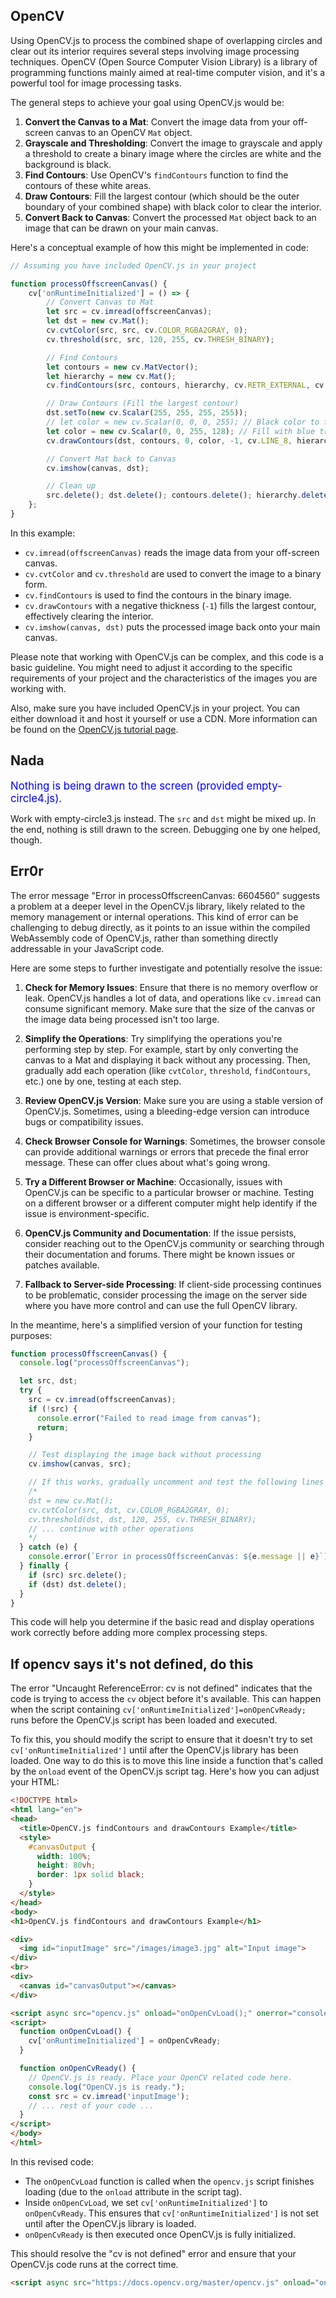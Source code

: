 ## OpenCV

Using OpenCV.js to process the combined shape of overlapping circles and clear out its interior requires several steps involving image processing techniques. OpenCV (Open Source Computer Vision Library) is a library of programming functions mainly aimed at real-time computer vision, and it's a powerful tool for image processing tasks.

The general steps to achieve your goal using OpenCV.js would be:

1. **Convert the Canvas to a Mat**: Convert the image data from your off-screen canvas to an OpenCV `Mat` object.
2. **Grayscale and Thresholding**: Convert the image to grayscale and apply a threshold to create a binary image where the circles are white and the background is black.
3. **Find Contours**: Use OpenCV's `findContours` function to find the contours of these white areas.
4. **Draw Contours**: Fill the largest contour (which should be the outer boundary of your combined shape) with black color to clear the interior.
5. **Convert Back to Canvas**: Convert the processed `Mat` object back to an image that can be drawn on your main canvas.

Here's a conceptual example of how this might be implemented in code:

```javascript
// Assuming you have included OpenCV.js in your project

function processOffscreenCanvas() {
    cv['onRuntimeInitialized'] = () => {
        // Convert Canvas to Mat
        let src = cv.imread(offscreenCanvas);
        let dst = new cv.Mat();
        cv.cvtColor(src, src, cv.COLOR_RGBA2GRAY, 0);
        cv.threshold(src, src, 120, 255, cv.THRESH_BINARY);

        // Find Contours
        let contours = new cv.MatVector();
        let hierarchy = new cv.Mat();
        cv.findContours(src, contours, hierarchy, cv.RETR_EXTERNAL, cv.CHAIN_APPROX_SIMPLE);

        // Draw Contours (Fill the largest contour)
        dst.setTo(new cv.Scalar(255, 255, 255, 255));
        // let color = new cv.Scalar(0, 0, 0, 255); // Black color to fill
        let color = new cv.Scalar(0, 0, 255, 128); // Fill with blue transparent
        cv.drawContours(dst, contours, 0, color, -1, cv.LINE_8, hierarchy, 100);

        // Convert Mat back to Canvas
        cv.imshow(canvas, dst);

        // Clean up
        src.delete(); dst.delete(); contours.delete(); hierarchy.delete();
    };
}
```

In this example:

- `cv.imread(offscreenCanvas)` reads the image data from your off-screen canvas.
- `cv.cvtColor` and `cv.threshold` are used to convert the image to a binary form.
- `cv.findContours` is used to find the contours in the binary image.
- `cv.drawContours` with a negative thickness (`-1`) fills the largest contour, effectively clearing the interior.
- `cv.imshow(canvas, dst)` puts the processed image back onto your main canvas.

Please note that working with OpenCV.js can be complex, and this code is a basic guideline. You might need to adjust it according to the specific requirements of your project and the characteristics of the images you are working with.

Also, make sure you have included OpenCV.js in your project. You can either download it and host it yourself or use a CDN. More information can be found on the [OpenCV.js tutorial page](https://docs.opencv.org/4.x/d5/d10/tutorial_js_root.html).

## Nada

<span style="color:blue;font-size:larger;">Nothing is being drawn to the screen (provided empty-circle4.js).</span>

Work with empty-circle3.js instead.  The `src` and `dst` might be mixed up.  In the end, nothing is still drawn to the screen.
Debugging one by one helped, though.

## Err0r

The error message "Error in processOffscreenCanvas: 6604560" suggests a problem at a deeper level in the OpenCV.js library, likely related to the memory management or internal operations. This kind of error can be challenging to debug directly, as it points to an issue within the compiled WebAssembly code of OpenCV.js, rather than something directly addressable in your JavaScript code.

Here are some steps to further investigate and potentially resolve the issue:

1. **Check for Memory Issues**: Ensure that there is no memory overflow or leak. OpenCV.js handles a lot of data, and operations like `cv.imread` can consume significant memory. Make sure that the size of the canvas or the image data being processed isn't too large.

2. **Simplify the Operations**: Try simplifying the operations you're performing step by step. For example, start by only converting the canvas to a Mat and displaying it back without any processing. Then, gradually add each operation (like `cvtColor`, `threshold`, `findContours`, etc.) one by one, testing at each step.

3. **Review OpenCV.js Version**: Make sure you are using a stable version of OpenCV.js. Sometimes, using a bleeding-edge version can introduce bugs or compatibility issues.

4. **Check Browser Console for Warnings**: Sometimes, the browser console can provide additional warnings or errors that precede the final error message. These can offer clues about what's going wrong.

5. **Try a Different Browser or Machine**: Occasionally, issues with OpenCV.js can be specific to a particular browser or machine. Testing on a different browser or a different computer might help identify if the issue is environment-specific.

6. **OpenCV.js Community and Documentation**: If the issue persists, consider reaching out to the OpenCV.js community or searching through their documentation and forums. There might be known issues or patches available.

7. **Fallback to Server-side Processing**: If client-side processing continues to be problematic, consider processing the image on the server side where you have more control and can use the full OpenCV library.

In the meantime, here's a simplified version of your function for testing purposes:

```javascript
function processOffscreenCanvas() {
  console.log("processOffscreenCanvas");

  let src, dst;
  try {
    src = cv.imread(offscreenCanvas);
    if (!src) {
      console.error("Failed to read image from canvas");
      return;
    }

    // Test displaying the image back without processing
    cv.imshow(canvas, src);

    // If this works, gradually uncomment and test the following lines
    /*
    dst = new cv.Mat();
    cv.cvtColor(src, dst, cv.COLOR_RGBA2GRAY, 0);
    cv.threshold(dst, dst, 120, 255, cv.THRESH_BINARY);
    // ... continue with other operations
    */
  } catch (e) {
    console.error(`Error in processOffscreenCanvas: ${e.message || e}`);
  } finally {
    if (src) src.delete();
    if (dst) dst.delete();
  }
}
```

This code will help you determine if the basic read and display operations work correctly before adding more complex processing steps.

## If opencv says it's not defined, do this

The error "Uncaught ReferenceError: cv is not defined" indicates that the code is trying to access the `cv` object before it's available. This can happen when the script containing `cv['onRuntimeInitialized']=onOpenCvReady;` runs before the OpenCV.js script has been loaded and executed.

To fix this, you should modify the script to ensure that it doesn't try to set `cv['onRuntimeInitialized']` until after the OpenCV.js library has been loaded. One way to do this is to move this line inside a function that's called by the `onload` event of the OpenCV.js script tag. Here's how you can adjust your HTML:

```html
<!DOCTYPE html>
<html lang="en">
<head>
  <title>OpenCV.js findContours and drawContours Example</title>
  <style>
    #canvasOutput {
      width: 100%;
      height: 80vh;
      border: 1px solid black;
    }
  </style>
</head>
<body>
<h1>OpenCV.js findContours and drawContours Example</h1>

<div>
  <img id="inputImage" src="/images/image3.jpg" alt="Input image">
</div>
<br>
<div>
  <canvas id="canvasOutput"></canvas>
</div>

<script async src="opencv.js" onload="onOpenCvLoad();" onerror="console.error('Error loading opencv.js');"></script>
<script>
  function onOpenCvLoad() {
    cv['onRuntimeInitialized'] = onOpenCvReady;
  }

  function onOpenCvReady() {
    // OpenCV.js is ready. Place your OpenCV related code here.
    console.log("OpenCV.js is ready.");
    const src = cv.imread('inputImage');
    // ... rest of your code ...
  }
</script>
</body>
</html>
```

In this revised code:

- The `onOpenCvLoad` function is called when the `opencv.js` script finishes loading (due to the `onload` attribute in the script tag).
- Inside `onOpenCvLoad`, we set `cv['onRuntimeInitialized']` to `onOpenCvReady`. This ensures that `cv['onRuntimeInitialized']` is not set until after the OpenCV.js library is loaded.
- `onOpenCvReady` is then executed once OpenCV.js is fully initialized.

This should resolve the "cv is not defined" error and ensure that your OpenCV.js code runs at the correct time.

```html
<script async src="https://docs.opencv.org/master/opencv.js" onload="onOpenCvReady();" onerror="console.error('Error loading opencv.js');"></script>
```
<br>
